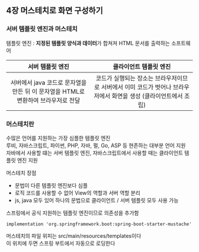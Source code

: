 ## 4장 머스테치로 화면 구성하기

### 서버 템플릿 엔진과 머스테치
템플릿 엔진 : **지정된 템플릿 양식과 데이터**가 합쳐져 HTML 문서를 출력하는 소프트웨어

| 서버 템플릿 엔진 | 클라이언트 템플릿 엔진 |
| :---: | :---: |
| 서버에서 java 코드로 문자열을 만든 뒤 이 문자열을 HTML로 변환하여 브라우저로 전달 | 코드가 실행되는 장소는 브라우저이므로 서버에서 이미 코드가 벗어나 브라우저에서 화면을 생성 (클라이언트에서 조립)|  


### 머스테치란
수많은 언어를 지원하는 가장 심플한 템플릿 엔진\
루비, 자바스크립트, 파이썬, PHP, 자바, 펄, Go, ASP 등 현존하는 대부분 언어 지원\
자바에서 사용할 떄는 서버 템플릿 엔진, 자바스크립트에서 사용할 때는 클라이언트 템플릿 엔진 지원

머스테치 장점
- 문법이 다른 템플릿 엔진보다 심플
- 로직 코드를 사용할 수 없어 View의 역할과 서버 역할 분리
- js, java 모두 있어 하나의 문법으로 클라이언트 / 서버 템플릿 모두 사용 가능

스프링에서 공식 지원하는 템플릿 엔진이므로 의존성을 추가함

    implementation 'org.springframework.boot:spring-boot-starter-mustache'

머스테치의 파일 위피는 src/main/resources/templates이다\
이 위치에 두면 스프링 부트에서 자동으로 로딩한다

